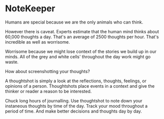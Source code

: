 # NoteKeeper
Humans are special because we are the only animals who can think.

However there is caveat. 
Experts estimate that the human mind thinks about 60,000 thoughts a day. That's an average of 2500 thoughts per hour. That's incredible as well as worrisome. 

Worrisome because we might lose context of the stories we build up in our minds. All of the grey and white cells' throughout the day work might go waste.

How about screenshotting your thoughts?

A thoughtshot is simply a look at the reflections, thoughts, feelings, or opinions of a person. Thoughtshots place events in a context and give the thinker or reader a reason to be interested.

Chuck long hours of journalling. Use thoughtshot to note down your instaneous thoughts by time of the day. Track your mood throughout a period of time. And make better decisions and thoughts day by day. 
